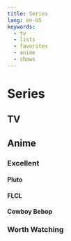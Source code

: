 ```yaml
---
title: Series
lang: en-US
keywords:
  - tv
  - lists
  - favorites
  - anime
  - shows
---
```


# Series

## TV

### 

## Anime

### Excellent

#### Pluto

#### FLCL

#### Cowboy Bebop

### Worth Watching

